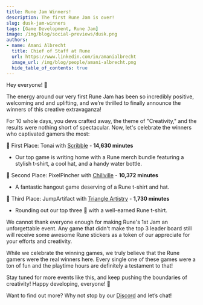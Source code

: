 ```yaml
---
title: Rune Jam Winners!
description: The first Rune Jam is over!
slug: dusk-jam-winners
tags: [Game Development, Rune Jam]
image: /img/blog/social-previews/dusk.png
authors:
- name: Amani Albrecht
  title: Chief of Staff at Rune  
  url: https://www.linkedin.com/in/amanialbrecht
  image_url: /img/blog/people/amani-albrecht.png
  hide_table_of_contents: true
---
```


<head>
  <title>Rune Jam Winners!</title>
  <meta property="og:title" content="Rune Jam Winners!"/>
</head>

Hey everyone! 🎉 

The energy around our very first Rune Jam has been so incredibly positive, welcoming and and uplifting, and we’re thrilled to finally announce the winners of this creative extravaganza! 

For 10 whole days, you devs crafted away, the theme of "Creativity," and the results were nothing short of spectacular. Now, let's celebrate the winners who captivated gamers the most:

🥇 First Place: Tonai with [Scribble](https://join.rune.ai/game/5cMS2d6t-MgE) - **14,630 minutes**

* Our top game is writing home with a Rune merch bundle featuring a stylish t-shirt, a cool hat, and a handy water bottle.

🥈 Second Place: PixelPincher with [Chillville](https://join.rune.ai/game/fT2wiMhm-MAE) - **10,372 minutes**

* A fantastic hangout game deserving of a Rune t-shirt and hat.

🥉 Third Place: JumpArtifact with [Triangle Artistry](https://join.rune.ai/game/fChxTUTY-MQE) - **1,730 minutes**

* Rounding out our top three 📐 with a well-earned Rune t-shirt.

We cannot thank everyone enough for making Rune's 1st Jam an unforgettable event. Any game that didn't make the top 3 leader board still will receive some awesome Rune stickers as a token of our appreciate for your efforts and creativity. 

While we celebrate the winning games, we truly believe that the Rune gamers were the real winners here. Every single one of these games were a ton of fun and the playtime hours are definitely a testament to that! 

Stay tuned for more events like this, and keep pushing the boundaries of creativity! Happy developing, everyone! 🌟

Want to find out more? Why not stop by our [Discord](https://discord.gg/dusk-devs) and let’s chat!


